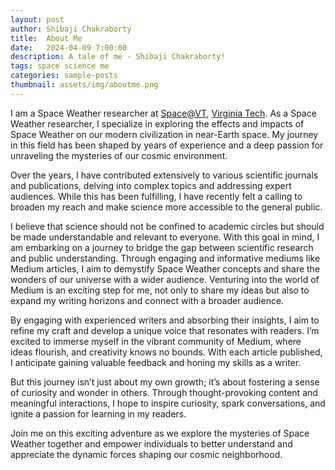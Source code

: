```yaml
---
layout: post
author: Shibaji Chakraborty
title:  About Me
date:   2024-04-09 7:00:00
description: A tale of me - Shibaji Chakraborty!
tags: space science me
categories: sample-posts
thumbnail: assets/img/aboutme.png
---
```

I am a Space Weather researcher at [Space@VT](https://www.space.vt.edu/), [Virginia Tech](https://www.vt.edu/). As a Space Weather researcher, I specialize in exploring the effects and impacts of Space Weather on our modern civilization in near-Earth space. My journey in this field has been shaped by years of experience and a deep passion for unraveling the mysteries of our cosmic environment.

Over the years, I have contributed extensively to various scientific journals and publications, delving into complex topics and addressing expert audiences. While this has been fulfilling, I have recently felt a calling to broaden my reach and make science more accessible to the general public.

I believe that science should not be confined to academic circles but should be made understandable and relevant to everyone. With this goal in mind, I am embarking on a journey to bridge the gap between scientific research and public understanding. Through engaging and informative mediums like Medium articles, I aim to demystify Space Weather concepts and share the wonders of our universe with a wider audience. Venturing into the world of Medium is an exciting step for me, not only to share my ideas but also to expand my writing horizons and connect with a broader audience.

By engaging with experienced writers and absorbing their insights, I aim to refine my craft and develop a unique voice that resonates with readers. I’m excited to immerse myself in the vibrant community of Medium, where ideas flourish, and creativity knows no bounds. With each article published, I anticipate gaining valuable feedback and honing my skills as a writer.

But this journey isn’t just about my own growth; it’s about fostering a sense of curiosity and wonder in others. Through thought-provoking content and meaningful interactions, I hope to inspire curiosity, spark conversations, and ignite a passion for learning in my readers.

Join me on this exciting adventure as we explore the mysteries of Space Weather together and empower individuals to better understand and appreciate the dynamic forces shaping our cosmic neighborhood.

